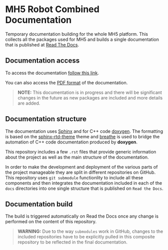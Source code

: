 # MH5 Robot Combined Documentation

Temporary documentation building for the whole MH5 platform. This collects all the packages used for MH5 and builds a single documentation that is published at [Read The Docs](https://readthedocs.org).

## Documentation access

To access the documentation [follow this link](https://mh5.readthedocs.io/en/latest/).

You can also access the [PDF format](https://mh5.readthedocs.io/_/downloads/en/latest/pdf/) of the documentation.

> **NOTE:** This documentation is in progress and there will be significant changes in the future as new packages are included and more details are added.

## Documentation structure

The documentation uses [Sphinx](https://www.sphinx-doc.org/en/master/) and for C++ code [doxygen](https://www.doxygen.nl/index.html). The formatting is based on the [sphinx-rtd-theme](https://sphinx-rtd-theme.readthedocs.io/en/stable/) theme and [breathe](https://breathe.readthedocs.io/en/latest/) is used to bridge the automation of C++ code documentation produced by **doxygen**.

This repository includes a few ``.rst`` files that provide generic information about the project as well as the main structure of the documentation.

In order to make the development and deployment of the various parts of the project manageable they are split in different repositories on GitHub. This repository uses ``git submodule`` functionlity to include all these components and then integrates the documentation included in each of the ``docs`` directories into one single structure that is published on ``Read the Docs``.

## Documentation build

The build is triggered automatically on Read the Docs once any change is performed on the content of this repository.

> **WARNING:** Due to the way ``submodules`` work in GitHub, changes to the included repositories have to be explicitly pulled in this composite repository to be reflected in the final documentation.

